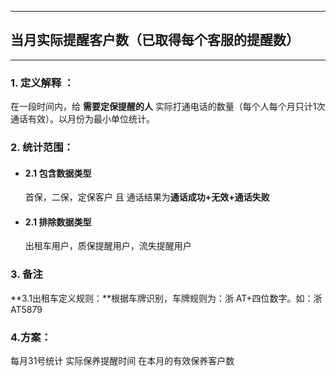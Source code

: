 
---

## 当月实际提醒客户数（已取得每个客服的提醒数）

---

### 1. 定义解释 ：

在一段时间内，给 **需要定保提醒的人** 实际打通电话的数量（每个人每个月只计1次通话有效）。以月份为最小单位统计。

### 2. 统计范围：

* #### 2.1 包含数据类型

  首保，二保，定保客户 且 通话结果为**通话成功+无效+通话失败**

* #### 2.1 排除数据类型

  出租车用户，质保提醒用户，流失提醒用户

### 3. 备注

**3.1出租车定义规则：**根据车牌识别，车牌规则为：浙 AT+四位数字。如：浙 AT5879

### 4.方案：

每月31号统计 实际保养提醒时间 在本月的有效保养客户数

